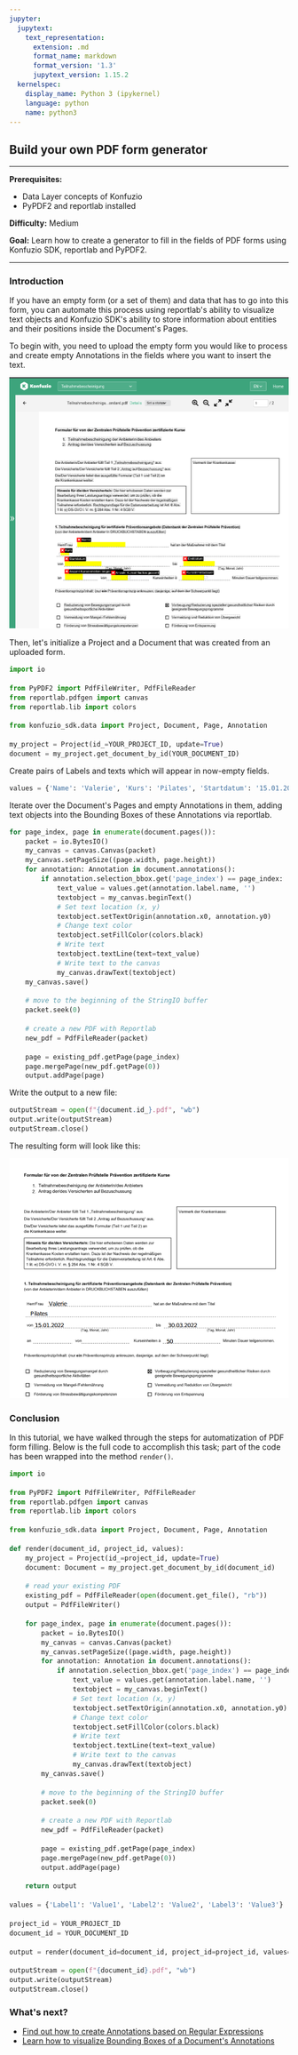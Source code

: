 ```yaml
---
jupyter:
  jupytext:
    text_representation:
      extension: .md
      format_name: markdown
      format_version: '1.3'
      jupytext_version: 1.15.2
  kernelspec:
    display_name: Python 3 (ipykernel)
    language: python
    name: python3
---
```


## Build your own PDF form generator

---

**Prerequisites:**

- Data Layer concepts of Konfuzio
- PyPDF2 and reportlab installed

**Difficulty:** Medium

**Goal:** Learn how to create a generator to fill in the fields of PDF forms using Konfuzio SDK, reportlab and PyPDF2.

---

### Introduction

If you have an empty form (or a set of them) and data that has to go into this form, you can automate this process using reportlab's ability to visualize text objects and Konfuzio SDK's ability to store information about entities and their positions inside the Document's Pages. 

To begin with, you need to upload the empty form you would like to process and create empty Annotations in the fields where you want to insert the text.

![pdf_form_gen_example.png](pdf_form_gen_example.png)

Then, let's initialize a Project and a Document that was created from an uploaded form.

```python editable=true slideshow={"slide_type": ""} tags=["skip-execution", "nbval-skip"]
import io

from PyPDF2 import PdfFileWriter, PdfFileReader
from reportlab.pdfgen import canvas
from reportlab.lib import colors

from konfuzio_sdk.data import Project, Document, Page, Annotation

my_project = Project(id_=YOUR_PROJECT_ID, update=True)
document = my_project.get_document_by_id(YOUR_DOCUMENT_ID)
```

Create pairs of Labels and texts which will appear in now-empty fields.

```python editable=true slideshow={"slide_type": ""} tags=["skip-execution", "nbval-skip"]
values = {'Name': 'Valerie', 'Kurs': 'Pilates', 'Startdatum': '15.01.2022', 'Enddatum': '30.03.2022', 'Kursenheitsdauer': '50'}
```

Iterate over the Document's Pages and empty Annotations in them, adding text objects into the Bounding Boxes of these Annotations via reportlab.

```python editable=true slideshow={"slide_type": ""} tags=["nbval-skip", "skip-execution"]
for page_index, page in enumerate(document.pages()):
    packet = io.BytesIO()
    my_canvas = canvas.Canvas(packet)
    my_canvas.setPageSize((page.width, page.height))
    for annotation: Annotation in document.annotations():
        if annotation.selection_bbox.get('page_index') == page_index:
            text_value = values.get(annotation.label.name, '')
            textobject = my_canvas.beginText()
            # Set text location (x, y)
            textobject.setTextOrigin(annotation.x0, annotation.y0)
            # Change text color
            textobject.setFillColor(colors.black)
            # Write text
            textobject.textLine(text=text_value)
            # Write text to the canvas
            my_canvas.drawText(textobject)
    my_canvas.save()

    # move to the beginning of the StringIO buffer
    packet.seek(0)

    # create a new PDF with Reportlab
    new_pdf = PdfFileReader(packet)

    page = existing_pdf.getPage(page_index)
    page.mergePage(new_pdf.getPage(0))
    output.addPage(page)
```

Write the output to a new file:

```python editable=true slideshow={"slide_type": ""} tags=["skip-execution", "nbval-skip"]
outputStream = open(f"{document.id_}.pdf", "wb")
output.write(outputStream)
outputStream.close()
```

The resulting form will look like this:

![pdf_form_gen_example_compiled.png](pdf_form_gen_example_compiled.png)

### Conclusion
In this tutorial, we have walked through the steps for automatization of PDF form filling. Below is the full code to accomplish this task; part of the code has been wrapped into the method `render()`.

```python editable=true slideshow={"slide_type": ""} tags=["skip-execution", "nbval-skip"] vscode={"languageId": "plaintext"}
import io

from PyPDF2 import PdfFileWriter, PdfFileReader
from reportlab.pdfgen import canvas
from reportlab.lib import colors

from konfuzio_sdk.data import Project, Document, Page, Annotation

def render(document_id, project_id, values):
    my_project = Project(id_=project_id, update=True)
    document: Document = my_project.get_document_by_id(document_id)

    # read your existing PDF
    existing_pdf = PdfFileReader(open(document.get_file(), "rb"))
    output = PdfFileWriter()

    for page_index, page in enumerate(document.pages()):
        packet = io.BytesIO()
        my_canvas = canvas.Canvas(packet)
        my_canvas.setPageSize((page.width, page.height))
        for annotation: Annotation in document.annotations():
            if annotation.selection_bbox.get('page_index') == page_index:
                text_value = values.get(annotation.label.name, '')
                textobject = my_canvas.beginText()
                # Set text location (x, y)
                textobject.setTextOrigin(annotation.x0, annotation.y0)
                # Change text color
                textobject.setFillColor(colors.black)
                # Write text
                textobject.textLine(text=text_value)
                # Write text to the canvas
                my_canvas.drawText(textobject)
        my_canvas.save()

        # move to the beginning of the StringIO buffer
        packet.seek(0)

        # create a new PDF with Reportlab
        new_pdf = PdfFileReader(packet)

        page = existing_pdf.getPage(page_index)
        page.mergePage(new_pdf.getPage(0))
        output.addPage(page)

    return output

values = {'Label1': 'Value1', 'Label2': 'Value2', 'Label3': 'Value3'}

project_id = YOUR_PROJECT_ID
document_id = YOUR_DOCUMENT_ID

output = render(document_id=document_id, project_id=project_id, values=values)

outputStream = open(f"{document_id}.pdf", "wb")
output.write(outputStream)
outputStream.close()
```

### What's next?

- [Find out how to create Annotations based on Regular Expressions](https://dev.konfuzio.com/sdk/tutorials/regex_based_annotations/index.html)
- [Learn how to visualize Bounding Boxes of a Document's Annotations](https://dev.konfuzio.com//sdk/explanations.html#coordinates-system)
